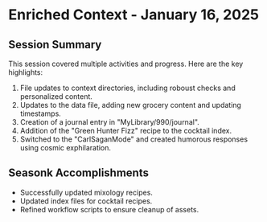# Enriched Context - January 16, 2025

## Session Summary
This session covered multiple activities and progress. Here are the key highlights:

1. File updates to context directories, including roboust checks and personalized content.
2. Updates to the data file, adding new grocery content and updating timestamps.
3. Creation of a journal entry in \"MyLibrary/990/journal\".
4. Addition of the \"Green Hunter Fizz\" recipe to the cocktail index.
5. Switched to the \"CarlSaganMode\" and created humorous responses using cosmic exphilaration.

## Seasonk Accomplishments
- Successfully updated mixology recipes.
- Updated index files for cocktail recipes.
- Refined workflow scripts to ensure cleanup of assets.
